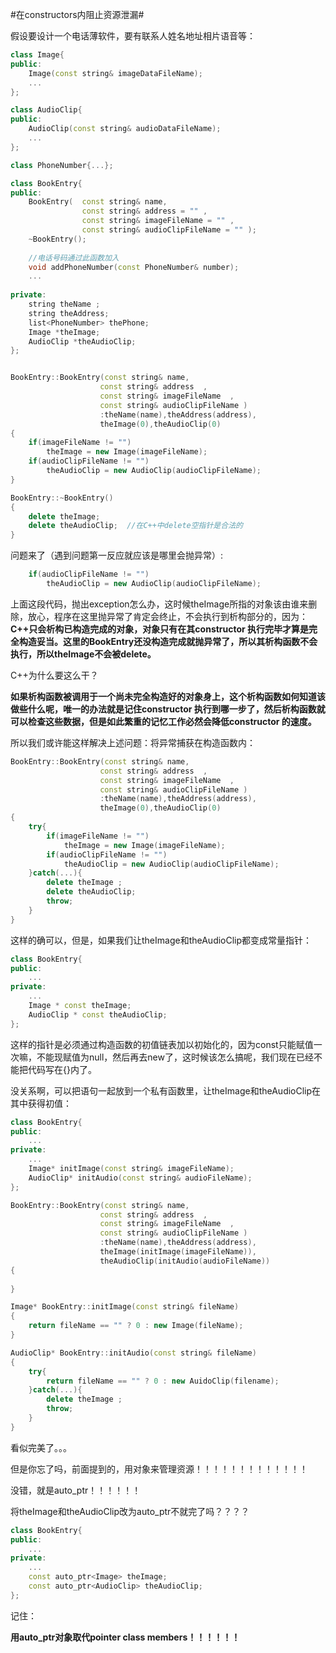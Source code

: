 #在constructors内阻止资源泄漏#

假设要设计一个电话薄软件，要有联系人姓名地址相片语音等：

```C++
class Image{
public:
    Image(const string& imageDataFileName);
    ...
};

class AudioClip{
public:
    AudioClip(const string& audioDataFileName);
    ...
};

class PhoneNumber{...};

class BookEntry{
public:
    BookEntry(  const string& name,
                const string& address = "" ,
                const string& imageFileName = "" ,
                const string& audioClipFileName = "" );
    ~BookEntry();
    
    //电话号码通过此函数加入
    void addPhoneNumber(const PhoneNumber& number);
    ...
    
private:
    string theName ;
    string theAddress;
    list<PhoneNumber> thePhone;
    Image *theImage;
    AudioClip *theAudioClip;
};


BookEntry::BookEntry(const string& name,
                    const string& address  ,
                    const string& imageFileName  ,
                    const string& audioClipFileName )
                    :theName(name),theAddress(address),
                    theImage(0),theAudioClip(0)
{
    if(imageFileName != "")
        theImage = new Image(imageFileName);
    if(audioClipFileName != "")
        theAudioClip = new AudioClip(audioClipFileName);
}

BookEntry::~BookEntry()
{
    delete theImage;
    delete theAudioClip;  //在C++中delete空指针是合法的
}


```

问题来了（遇到问题第一反应就应该是哪里会抛异常）:

```C++
    if(audioClipFileName != "")
        theAudioClip = new AudioClip(audioClipFileName);
```

上面这段代码，抛出exception怎么办，这时候theImage所指的对象该由谁来删除，放心，程序在这里抛异常了肯定会终止，不会执行到析构部分的，因为：**C++只会析构已构造完成的对象，对象只有在其constructor 执行完毕才算是完全构造妥当。这里的BookEntry还没构造完成就抛异常了，所以其析构函数不会执行，所以theImage不会被delete。**

C++为什么要这么干？

**如果析构函数被调用于一个尚未完全构造好的对象身上，这个析构函数如何知道该做些什么呢，唯一的办法就是记住constructor 执行到哪一步了，然后析构函数就可以检查这些数据，但是如此繁重的记忆工作必然会降低constructor 的速度。**

所以我们或许能这样解决上述问题：将异常捕获在构造函数内：

```C++
BookEntry::BookEntry(const string& name,
                    const string& address  ,
                    const string& imageFileName  ,
                    const string& audioClipFileName )
                    :theName(name),theAddress(address),
                    theImage(0),theAudioClip(0)
{
    try{
        if(imageFileName != "")
            theImage = new Image(imageFileName);
        if(audioClipFileName != "")
            theAudioClip = new AudioClip(audioClipFileName);
    }catch(...){
        delete theImage ;
        delete theAudioClip;
        throw;
    }
}
```

这样的确可以，但是，如果我们让theImage和theAudioClip都变成常量指针：

```C++
class BookEntry{
public:
    ...
private:
    ...
    Image * const theImage;
    AudioClip * const theAudioClip;
};
```

这样的指针是必须通过构造函数的初值链表加以初始化的，因为const只能赋值一次嘛，不能现赋值为null，然后再去new了，这时候该怎么搞呢，我们现在已经不能把代码写在{}内了。

没关系啊，可以把语句一起放到一个私有函数里，让theImage和theAudioClip在其中获得初值：

```C++
class BookEntry{
public:
    ...
private:
    ...
    Image* initImage(const string& imageFileName);
    AudioClip* initAudio(const string& audioFileName);
};

BookEntry::BookEntry(const string& name,
                    const string& address  ,
                    const string& imageFileName  ,
                    const string& audioClipFileName )
                    :theName(name),theAddress(address),
                    theImage(initImage(imageFileName)),
                    theAudioClip(initAudio(audioFileName))
{
    
}

Image* BookEntry::initImage(const string& fileName)
{
    return fileName == "" ? 0 : new Image(fileName);
}

AudioClip* BookEntry::initAudio(const string& fileName)
{
    try{
        return fileName == "" ? 0 : new AuidoClip(filename);
    }catch(...){
        delete theImage ;
        throw;
    }
}


```

看似完美了。。。

但是你忘了吗，前面提到的，用对象来管理资源！！！！！！！！！！！！！

没错，就是auto_ptr！！！！！！

将theImage和theAudioClip改为auto_ptr不就完了吗？？？？

```C++
class BookEntry{
public:
    ...
private:
    ...
    const auto_ptr<Image> theImage;
    const auto_ptr<AudioClip> theAudioClip;
};

```


记住：

**用auto_ptr对象取代pointer class members！！！！！！**

